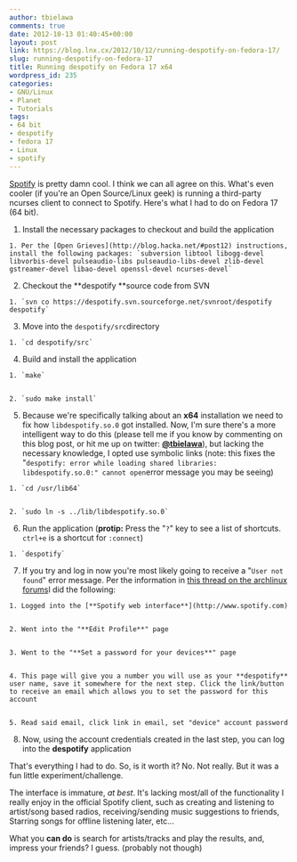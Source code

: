 ```yaml
---
author: tbielawa
comments: true
date: 2012-10-13 01:40:45+00:00
layout: post
link: https://blog.lnx.cx/2012/10/12/running-despotify-on-fedora-17/
slug: running-despotify-on-fedora-17
title: Running despotify on Fedora 17 x64
wordpress_id: 235
categories:
- GNU/Linux
- Planet
- Tutorials
tags:
- 64 bit
- despotify
- fedora 17
- Linux
- spotify
---
```


[Spotify](http://www.spotify.com) is pretty damn cool. I think we can all agree on this. What's even cooler (if you're an Open Source/Linux geek) is running a third-party ncurses client to connect to Spotify. Here's what I had to do on Fedora 17 (64 bit).



	
  1. Install the necessary packages to checkout and build the application

	
    1. Per the [Open Grieves](http://blog.hacka.net/#post12) instructions, install the following packages: `subversion libtool libogg-devel libvorbis-devel pulseaudio-libs pulseaudio-libs-devel zlib-devel gstreamer-devel libao-devel openssl-devel ncurses-devel`




	
  2. Checkout the **despotify **source code from SVN

	
    1. `svn co https://despotify.svn.sourceforge.net/svnroot/despotify despotify`




	
  3. Move into the `despotify/src`directory

	
    1. `cd despotify/src`




	
  4. Build and install the application

	
    1. `make`

	
    2. `sudo make install`




	
  5. Because we're specifically talking about an **x64** installation we need to fix how `libdespotify.so.0` got installed. Now, I'm sure there's a more intelligent way to do this (please tell me if you know by commenting on this blog post, or hit me up on twitter: [**@tbielawa**](https://twitter.com/tbielawa)), but lacking the necessary knowledge, I opted use symbolic links (note: this fixes the "`despotify: error while loading shared libraries: libdespotify.so.0:" cannot open`error message you may be seeing)

	
    1. `cd /usr/lib64`

	
    2. `sudo ln -s ../lib/libdespotify.so.0`




	
  6. Run the application (**protip:** Press the "`?`" key to see a list of shortcuts. `ctrl+e` is a shortcut for `:connect`)

	
    1. `despotify`




	
  7. If you try and log in now you're most likely going to receive a "`User not found`" error message. Per the information in [this thread on the archlinux forums](https://aur.archlinux.org/packages.php?ID=25039)I did the following:

	
    1. Logged into the [**Spotify web interface**](http://www.spotify.com)

	
    2. Went into the "**Edit Profile**" page

	
    3. Went to the "**Set a password for your devices**" page

	
    4. This page will give you a number you will use as your **despotify** user name, save it somewhere for the next step. Click the link/button to receive an email which allows you to set the password for this account

	
    5. Read said email, click link in email, set "device" account password




	
  8. Now, using the account credentials created in the last step, you can log into the **despotify** application


That's everything I had to do. So, is it worth it? No. Not really. But it was a fun little experiment/challenge.

The interface is immature, _at best_. It's lacking most/all of the functionality I really enjoy in the official Spotify client, such as creating and listening to artist/song based radios, receiving/sending music suggestions to friends, Starring songs for offline listening later, etc...

What you **can do** is search for artists/tracks and play the results, and, impress your friends? I guess. (probably not though)
